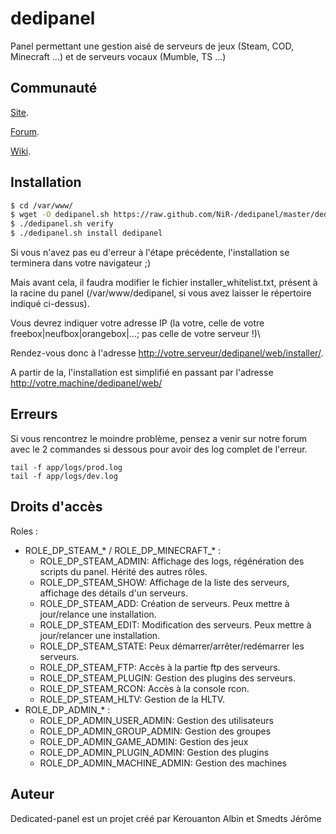 dedipanel
=========

Panel permettant une gestion aisé de serveurs de jeux (Steam, COD, Minecraft ...) et de serveurs vocaux (Mumble, TS ...)

Communauté
----------

[Site](http://www.dedicated-panel.net).

[Forum](http://forum.dedicated-panel.net).

[Wiki](http://wiki.dedicated-panel.net).



Installation
------------

``` bash
$ cd /var/www/
$ wget -O dedipanel.sh https://raw.github.com/NiR-/dedipanel/master/dedipanel.sh && chmod +x dedipanel.sh
$ ./dedipanel.sh verify
$ ./dedipanel.sh install dedipanel
```


Si vous n'avez pas eu d'erreur à l'étape précédente, l'installation se terminera dans votre navigateur ;) 

Mais avant cela, il faudra modifier le fichier installer_whitelist.txt, présent à la racine du panel (/var/www/dedipanel, si vous avez laisser le répertoire indiqué ci-dessus). 

Vous devrez indiquer votre adresse IP (la votre, celle de votre freebox|neufbox|orangebox|...; pas celle de votre serveur !)\\

Rendez-vous donc à l'adresse http://votre.serveur/dedipanel/web/installer/. 

A partir de la, l'installation est simplifié en passant par l'adresse http://votre.machine/dedipanel/web/


Erreurs
-------

Si vous rencontrez le moindre problème, pensez a venir sur notre forum avec le 2 commandes si dessous pour avoir des log complet de l'erreur.


````
tail -f app/logs/prod.log
tail -f app/logs/dev.log
````

Droits d'accès
-------
Roles :
  * ROLE_DP_STEAM_* / ROLE_DP_MINECRAFT_* :
    * ROLE_DP_STEAM_ADMIN: Affichage des logs, régénération des scripts du panel. Hérité des autres rôles. 
    * ROLE_DP_STEAM_SHOW: Affichage de la liste des serveurs, affichage des détails d'un serveurs.
    * ROLE_DP_STEAM_ADD: Création de serveurs. Peux mettre à jour/relance une installation.
    * ROLE_DP_STEAM_EDIT: Modification des serveurs. Peux mettre à jour/relancer une installation.
    * ROLE_DP_STEAM_STATE: Peux démarrer/arrêter/redémarrer les serveurs.
    * ROLE_DP_STEAM_FTP: Accès à la partie ftp des serveurs.
    * ROLE_DP_STEAM_PLUGIN: Gestion des plugins des serveurs.
    * ROLE_DP_STEAM_RCON: Accès à la console rcon.
    * ROLE_DP_STEAM_HLTV: Gestion de la HLTV.
  * ROLE_DP_ADMIN_* :
    * ROLE_DP_ADMIN_USER_ADMIN: Gestion des utilisateurs
    * ROLE_DP_ADMIN_GROUP_ADMIN: Gestion des groupes
    * ROLE_DP_ADMIN_GAME_ADMIN: Gestion des jeux
    * ROLE_DP_ADMIN_PLUGIN_ADMIN: Gestion des plugins
    * ROLE_DP_ADMIN_MACHINE_ADMIN: Gestion des machines


Auteur
-------

Dedicated-panel est un projet créé par Kerouanton Albin et Smedts Jérôme
